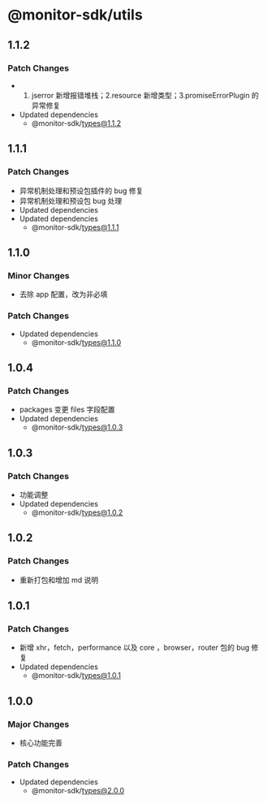 # @monitor-sdk/utils

## 1.1.2

### Patch Changes

-   1. jserror 新增报错堆栈；2.resource 新增类型；3.promiseErrorPlugin 的异常修复
-   Updated dependencies
    -   @monitor-sdk/types@1.1.2

## 1.1.1

### Patch Changes

-   异常机制处理和预设包插件的 bug 修复
-   异常机制处理和预设包 bug 处理
-   Updated dependencies
-   Updated dependencies
    -   @monitor-sdk/types@1.1.1

## 1.1.0

### Minor Changes

-   去除 app 配置，改为非必填

### Patch Changes

-   Updated dependencies
    -   @monitor-sdk/types@1.1.0

## 1.0.4

### Patch Changes

-   packages 变更 files 字段配置
-   Updated dependencies
    -   @monitor-sdk/types@1.0.3

## 1.0.3

### Patch Changes

-   功能调整
-   Updated dependencies
    -   @monitor-sdk/types@1.0.2

## 1.0.2

### Patch Changes

-   重新打包和增加 md 说明

## 1.0.1

### Patch Changes

-   新增 xhr，fetch，performance 以及 core ，browser，router 包的 bug 修复
-   Updated dependencies
    -   @monitor-sdk/types@1.0.1

## 1.0.0

### Major Changes

-   核心功能完善

### Patch Changes

-   Updated dependencies
    -   @monitor-sdk/types@2.0.0
